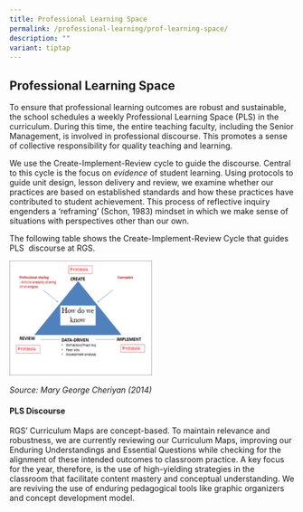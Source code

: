 ```yaml
---
title: Professional Learning Space
permalink: /professional-learning/prof-learning-space/
description: ""
variant: tiptap
---
```

<h2>Professional Learning Space</h2><p>To ensure that professional learning outcomes are robust and sustainable, the school schedules a weekly Professional Learning Space (PLS) in the curriculum. During this time, the entire teaching faculty, including the Senior Management, is involved in professional discourse. This promotes a sense of collective responsibility for quality teaching and learning.</p><p>We use the Create-Implement-Review cycle to guide the discourse. Central to this cycle is the focus on&nbsp;<em>evidence</em>&nbsp;of student learning. Using protocols to guide unit design, lesson delivery and review, we examine whether our practices are based on established standards and how these practices have contributed to student achievement. This process of reflective inquiry engenders a ‘reframing’ (Schon, 1983) mindset in which we make sense of situations with perspectives other than our own.</p><p>The following table shows the Create-Implement-Review Cycle that guides PLS&nbsp;&nbsp;discourse at RGS.</p><div class="isomer-image-wrapper"><img style="width: 50%;" height="auto" width="100%" alt="PLS diagram" src="/images/PLS diagram.png"></div><p><em>Source: Mary George Cheriyan (2014)</em></p><h4>PLS Discourse</h4><p>RGS’ Curriculum Maps are concept-based. To maintain relevance and robustness, we are currently reviewing our Curriculum Maps, improving our Enduring Understandings and Essential Questions while checking for the alignment of these intended outcomes to classroom practice. A key focus for the year, therefore, is the use of high-yielding strategies in the classroom that facilitate content mastery and conceptual understanding. We are reviving the use of enduring pedagogical tools like graphic organizers and concept development model.</p>